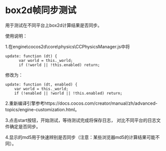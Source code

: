 # box2d帧同步测试

用于测试在不同平台上box2d计算结果是否同步。

使用说明：

1.在engine\cocos2d\core\physics\CCPhysicsManager.js中将

    update: function (dt) {
          var world = this._world;
          if (!world || !this.enabled) return;
修改为：

    update: function (dt, enabled) {
        var world = this._world;
        if (!enabled || !world || !this.enabled) return;

2.重新编译引擎参考https://docs.cocos.com/creator/manual/zh/advanced-topics/engine-customization.html。

3.点击start按钮，开始测试，等待测试完成将保存日志， 对比不同平台的日志文件确定是否同步。

4.显示的md5用于快速辨别是否同步（注意：某些浏览器md5的计算结果可能不同）。
